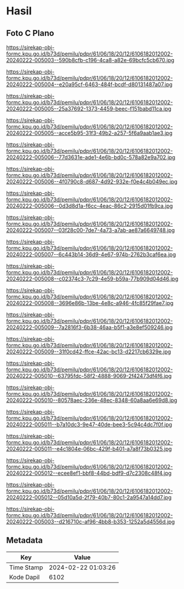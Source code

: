 # Hasil

## Foto C Plano

https://sirekap-obj-formc.kpu.go.id/b73d/pemilu/pdpr/61/06/18/20/12/6106182012002-20240222-005003--590b8cfb-c196-4ca8-a82e-69bcfc5cb670.jpg

https://sirekap-obj-formc.kpu.go.id/b73d/pemilu/pdpr/61/06/18/20/12/6106182012002-20240222-005004--e20a95cf-6463-484f-bcdf-d80131487a07.jpg

https://sirekap-obj-formc.kpu.go.id/b73d/pemilu/pdpr/61/06/18/20/12/6106182012002-20240222-005005--25a37692-1373-4459-beec-f151babd11ca.jpg

https://sirekap-obj-formc.kpu.go.id/b73d/pemilu/pdpr/61/06/18/20/12/6106182012002-20240222-005005--acce5b95-31f3-49b2-a257-5f6a9aab1ae3.jpg

https://sirekap-obj-formc.kpu.go.id/b73d/pemilu/pdpr/61/06/18/20/12/6106182012002-20240222-005006--77d3631e-ade1-4e6b-bd0c-578a82e9a702.jpg

https://sirekap-obj-formc.kpu.go.id/b73d/pemilu/pdpr/61/06/18/20/12/6106182012002-20240222-005006--4f0790c8-d687-4d92-932e-f0e4c4b049ec.jpg

https://sirekap-obj-formc.kpu.go.id/b73d/pemilu/pdpr/61/06/18/20/12/6106182012002-20240222-005006--0d3d8d1a-f6cc-4eac-86c2-2915d01fb9ca.jpg

https://sirekap-obj-formc.kpu.go.id/b73d/pemilu/pdpr/61/06/18/20/12/6106182012002-20240222-005007--03f28c00-7de7-4a73-a7ab-ae87a6649748.jpg

https://sirekap-obj-formc.kpu.go.id/b73d/pemilu/pdpr/61/06/18/20/12/6106182012002-20240222-005007--6c443b14-36d9-4e67-974b-2762b3caf6ea.jpg

https://sirekap-obj-formc.kpu.go.id/b73d/pemilu/pdpr/61/06/18/20/12/6106182012002-20240222-005008--c02374c3-7c29-4e59-b59a-77b909d04d46.jpg

https://sirekap-obj-formc.kpu.go.id/b73d/pemilu/pdpr/61/06/18/20/12/6106182012002-20240222-005008--3696e86b-13be-4e8c-a946-4fc85f29fae7.jpg

https://sirekap-obj-formc.kpu.go.id/b73d/pemilu/pdpr/61/06/18/20/12/6106182012002-20240222-005009--7a2816f3-6b38-46aa-b5f1-a3e8ef509246.jpg

https://sirekap-obj-formc.kpu.go.id/b73d/pemilu/pdpr/61/06/18/20/12/6106182012002-20240222-005009--31f0cd42-ffce-42ac-bc13-d2217cb6329e.jpg

https://sirekap-obj-formc.kpu.go.id/b73d/pemilu/pdpr/61/06/18/20/12/6106182012002-20240222-005010--63795fdc-58f2-4888-9069-2f42473df4f6.jpg

https://sirekap-obj-formc.kpu.go.id/b73d/pemilu/pdpr/61/06/18/20/12/6106182012002-20240222-005010--80578aec-236e-48ec-8348-60a8aa6e69d8.jpg

https://sirekap-obj-formc.kpu.go.id/b73d/pemilu/pdpr/61/06/18/20/12/6106182012002-20240222-005011--b7a10dc3-9e47-40de-bee3-5c94c4dc7f0f.jpg

https://sirekap-obj-formc.kpu.go.id/b73d/pemilu/pdpr/61/06/18/20/12/6106182012002-20240222-005011--e4c1804e-06bc-429f-b401-a7a8f73b0325.jpg

https://sirekap-obj-formc.kpu.go.id/b73d/pemilu/pdpr/61/06/18/20/12/6106182012002-20240222-005012--ecee8ef1-bbf8-44bd-bdf9-d7c2308c48f4.jpg

https://sirekap-obj-formc.kpu.go.id/b73d/pemilu/pdpr/61/06/18/20/12/6106182012002-20240222-005012--05d10a5d-2f79-40b7-80c1-2a9547a14dd7.jpg

https://sirekap-obj-formc.kpu.go.id/b73d/pemilu/pdpr/61/06/18/20/12/6106182012002-20240222-005003--d216710c-af96-4bb8-b353-1252a5d4556d.jpg


## Metadata

| Key        | Value               |
| ---------- | ------------------- |
| Time Stamp | 2024-02-22 01:03:26 |
| Kode Dapil | 6102                |



